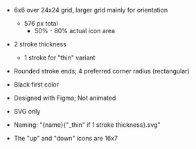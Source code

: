 - 6x6 over 24x24 grid, larger grid mainly for orientation
  - 576 px total
    - 50% - 80% actual icon area
- 2 stroke thickness
  - 1 stroke for "thin" variant
- Rounded stroke ends; 4 preferred corner radius (rectangular)
- Black first color
- Designed with Figma; Not animated
- SVG only
- Naming: "{name}{"\_thin" if 1 stroke thickness}.svg"

- The "up" and "down" icons are 16x7
